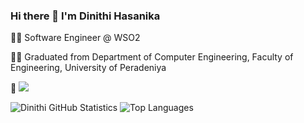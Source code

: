 ### Hi there 👋 I'm Dinithi Hasanika
👩‍💻 Software Engineer @ WSO2

👩‍🎓 Graduated from Department of Computer Engineering, Faculty of Engineering, University of Peradeniya

👀 ![](https://komarev.com/ghpvc/?username=Dinithi-Hasanika&style=flat-square)

<!--
**Dinithi-Hasanika/Dinithi-Hasanika** is a ✨ _special_ ✨ repository because its `README.md` (this file) appears on your GitHub profile.

Here are some ideas to get you started:

- 🔭 I’m currently working on ...
- 🌱 I’m currently learning ...
- 👯 I’m looking to collaborate on ...
- 🤔 I’m looking for help with ...
- 💬 Ask me about ...
- 📫 How to reach me: ...
- 😄 Pronouns: ...
- ⚡ Fun fact: ...
-->
![Dinithi GitHub Statistics](https://github-readme-stats.vercel.app/api?username=Dinithi-Hasanika&show_icons=true&theme=cobalt&count_private=true)  ![Top Languages](https://github-readme-stats.vercel.app/api/top-langs/?username=Dinithi-Hasanika&layout=compact&theme=cobalt)


